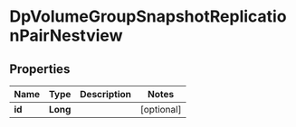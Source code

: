 # DpVolumeGroupSnapshotReplicationPairNestview

## Properties
Name | Type | Description | Notes
------------ | ------------- | ------------- | -------------
**id** | **Long** |  |  [optional]
